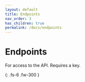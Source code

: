 ```yaml
---
layout: default
title: Endpoints
nav_order: 3
has_children: true
permalink: /docs/endpoints
---
```


# Endpoints

For access to the API. Requires a key.

{: .fs-6 .fw-300 }